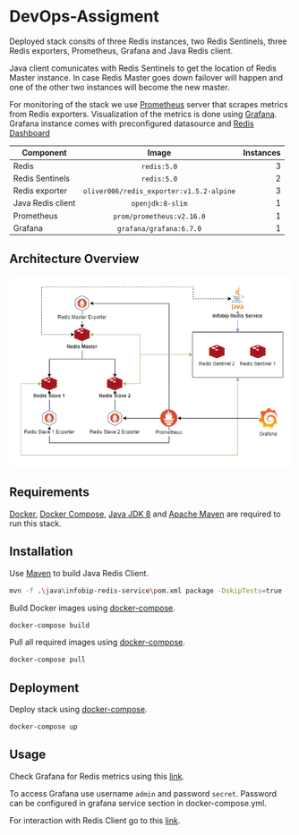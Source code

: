 # DevOps-Assigment

Deployed stack consits of three Redis instances, two Redis Sentinels, three Redis exporters, Prometheus, Grafana and Java Redis client.

Java client comunicates with Redis Sentinels to get the location of Redis Master instance. In case Redis Master goes down failover will happen and one of the other two instances will become the new master. 

For monitoring of the stack we use [Prometheus](https://prometheus.io/) server that scrapes metrics from Redis exporters. Visualization of the metrics is done using [Grafana](https://grafana.com/). Grafana instance comes with preconfigured datasource and [Redis Dashboard](https://grafana.com/grafana/dashboards/763)

| Component          | Image                                    | Instances  |
| -------------------|:----------------------------------------:| ----------:|
| Redis              | `redis:5.0`                              |     3      |
| Redis Sentinels    | `redis:5.0`                              |     2      |
| Redis exporter     | `oliver006/redis_exporter:v1.5.2-alpine` |     3      |
| Java Redis client  | `openjdk:8-slim`                         |     1      |
| Prometheus         | `prom/prometheus:v2.16.0`                |     1      |
| Grafana            | `grafana/grafana:6.7.0`                  |     1      |

## Architecture Overview

![overview](./assets/../assets/DevOps&#32;Assigment-overview.png)

## Requirements

[Docker](https://docs.docker.com/install/), [Docker Compose](https://docs.docker.com/compose/), [Java JDK 8](https://www.oracle.com/java/technologies/javase-jdk8-downloads.html) and [Apache Maven](https://maven.apache.org/) are required to run this stack.

## Installation

Use [Maven](https://maven.apache.org/) to build Java Redis Client.

```bash
mvn -f .\java\infobip-redis-service\pom.xml package -DskipTests=true
```

Build Docker images using [docker-compose](https://docs.docker.com/compose/).

```bash
docker-compose build
```

Pull all required images using [docker-compose](https://docs.docker.com/compose/).

```bash
docker-compose pull
```

## Deployment

Deploy stack using [docker-compose](https://docs.docker.com/compose/).

```bash
docker-compose up
```

## Usage

Check Grafana for Redis metrics using this [link](http://locahost:3000).

To access Grafana use username `admin` and password `secret`. Password can be configured in grafana service section in docker-compose.yml.

For interaction with Redis Client go to this [link](http://locahost:3000/swagger-ui.html).


